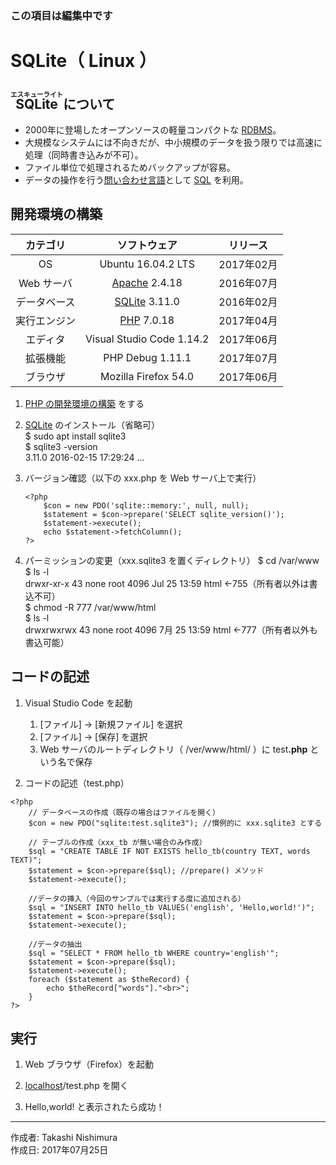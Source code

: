 ### この項目は編集中です

# SQLite（ Linux ）

## <ruby>SQLite<rt>エスキューライト</rt></ruby> について

* 2000年に登場したオープンソースの軽量コンパクトな [RDBMS](http://bit.ly/2lunAUm)。
* 大規模なシステムには不向きだが、中小規模のデータを扱う限りでは高速に処理（同時書き込みが不可）。
* ファイル単位で処理されるためバックアップが容易。
*  データの操作を行う[問い合わせ言語](http://bit.ly/2mvUUPR)として [SQL](https://ja.wikipedia.org/wiki/SQL) を利用。

## 開発環境の構築

|カテゴリ|ソフトウェア|リリース|
|:--:|:--:|:--:|
|OS|Ubuntu 16.04.2 LTS|2017年02月|
|Web サーバ|[Apache](https://ja.wikipedia.org/wiki/Apache_HTTP_Server) 2.4.18|2016年07月|
|データベース|[SQLite](https://ja.wikipedia.org/wiki/SQLite) 3.11.0|2016年02月|
|実行エンジン|[PHP](https://ja.wikipedia.org/wiki/PHP:_Hypertext_Preprocessor) 7.0.18|2017年04月|
|エディタ|Visual Studio Code 1.14.2|2017年06月|
|拡張機能|PHP Debug 1.11.1|2017年07月|
|ブラウザ|Mozilla Firefox 54.0|2017年06月|

1. [PHP の開発環境の構築](https://github.com/TakashiNishimura/HelloWorld/blob/master/PHP/PHP_linux.md) をする

1. [SQLite](https://ja.wikipedia.org/wiki/SQLite) のインストール（省略可）  
    $ sudo apt install sqlite3  
    $ sqlite3 -version  
    3.11.0 2016-02-15 17:29:24 ...

1. バージョン確認（以下の xxx.php を Web サーバ上で実行）
    ```
    <?php
        $con = new PDO('sqlite::memory:', null, null);
        $statement = $con->prepare('SELECT sqlite_version()');
        $statement->execute();
        echo $statement->fetchColumn();
    ?>
    ```

1. パーミッションの変更（xxx.sqlite3 を置くディレクトリ）
    $ cd /var/www  
    $ ls -l  
    drwxr-xr-x 43 none root 4096 Jul 25 13:59 html ←755（所有者以外は書込不可）  
    $ chmod -R 777 /var/www/html  
    $ ls -l  
    drwxrwxrwx 43 none root 4096  7月 25 13:59 html ←777（所有者以外も書込可能）  

## コードの記述

1. Visual Studio Code を起動
    1. [ファイル] → [新規ファイル] を選択
    1. [ファイル] → [保存] を選択
    1. Web サーバのルートディレクトリ（ /ver/www/html/ ）に test<b>.php</b> という名で保存 

1. コードの記述（test.php）
```
<?php
    // データベースの作成（既存の場合はファイルを開く）
    $con = new PDO("sqlite:test.sqlite3"); //慣例的に xxx.sqlite3 とする

    // テーブルの作成（xxx_tb が無い場合のみ作成）
    $sql = "CREATE TABLE IF NOT EXISTS hello_tb(country TEXT, words TEXT)";
    $statement = $con->prepare($sql); //prepare() メソッド
    $statement->execute();

    //データの挿入（今回のサンプルでは実行する度に追加される）
    $sql = "INSERT INTO hello_tb VALUES('english', 'Hello,world!')";
    $statement = $con->prepare($sql);
    $statement->execute();

    //データの抽出
    $sql = "SELECT * FROM hello_tb WHERE country='english'";
    $statement = $con->prepare($sql);
    $statement->execute();
    foreach ($statement as $theRecord) {
        echo $theRecord["words"]."<br>";
    }
?>
```

## 実行

1. Web ブラウザ（Firefox）を起動

1. [localhost](https://ja.wikipedia.org/wiki/Localhost)/test.php を開く

1. Hello,world! と表示されたら成功！

***
作成者: Takashi Nishimura  
作成日: 2017年07月25日